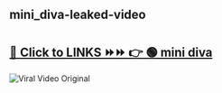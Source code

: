 
 ## mini_diva-leaked-video 

# <h2><a href="https://clipsfans.com/mini_diva&ref=git">🔗 Click to LINKS ⏩⏩ 👉 🟢 mini diva </a></h2>

<a href="https://clipsfans.com/mini_diva&ref=git" rel="nofollow" data-target="animated-image.originalLink"><img src="https://i.ibb.co.com/xMMVF88/686577567.gif" alt="Viral Video Original" style="max-width: 100%; display: inline-block;" data-target="animated-image.originalImage"></a>
